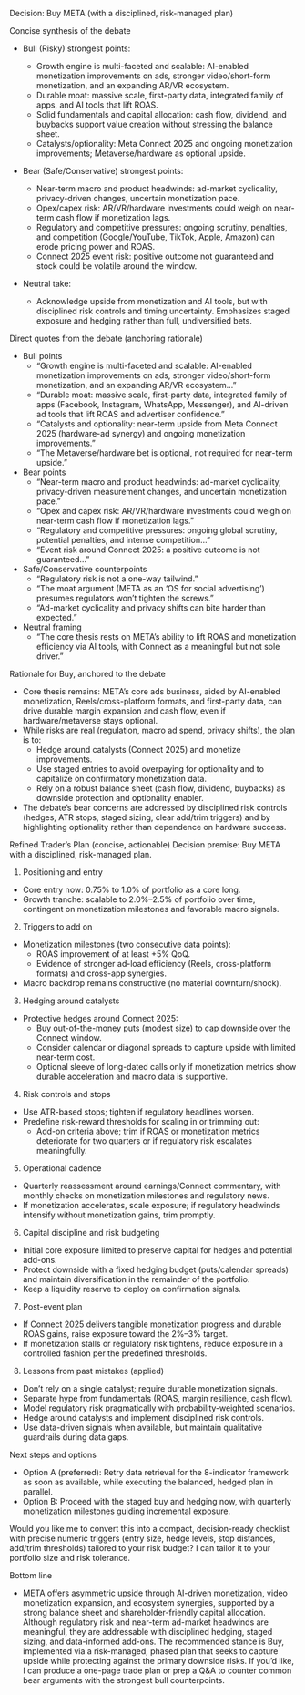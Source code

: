Decision: Buy META (with a disciplined, risk-managed plan)

Concise synthesis of the debate
- Bull (Risky) strongest points:
  - Growth engine is multi-faceted and scalable: AI-enabled monetization improvements on ads, stronger video/short-form monetization, and an expanding AR/VR ecosystem.
  - Durable moat: massive scale, first-party data, integrated family of apps, and AI tools that lift ROAS.
  - Solid fundamentals and capital allocation: cash flow, dividend, and buybacks support value creation without stressing the balance sheet.
  - Catalysts/optionality: Meta Connect 2025 and ongoing monetization improvements; Metaverse/hardware as optional upside.

- Bear (Safe/Conservative) strongest points:
  - Near-term macro and product headwinds: ad-market cyclicality, privacy-driven changes, uncertain monetization pace.
  - Opex/capex risk: AR/VR/hardware investments could weigh on near-term cash flow if monetization lags.
  - Regulatory and competitive pressures: ongoing scrutiny, penalties, and competition (Google/YouTube, TikTok, Apple, Amazon) can erode pricing power and ROAS.
  - Connect 2025 event risk: positive outcome not guaranteed and stock could be volatile around the window.

- Neutral take:
  - Acknowledge upside from monetization and AI tools, but with disciplined risk controls and timing uncertainty. Emphasizes staged exposure and hedging rather than full, undiversified bets.

Direct quotes from the debate (anchoring rationale)
- Bull points
  - “Growth engine is multi-faceted and scalable: AI-enabled monetization improvements on ads, stronger video/short-form monetization, and an expanding AR/VR ecosystem…” 
  - “Durable moat: massive scale, first-party data, integrated family of apps (Facebook, Instagram, WhatsApp, Messenger), and AI-driven ad tools that lift ROAS and advertiser confidence.”
  - “Catalysts and optionality: near-term upside from Meta Connect 2025 (hardware-ad synergy) and ongoing monetization improvements.”
  - “The Metaverse/hardware bet is optional, not required for near-term upside.”
- Bear points
  - “Near-term macro and product headwinds: ad-market cyclicality, privacy-driven measurement changes, and uncertain monetization pace.”
  - “Opex and capex risk: AR/VR/hardware investments could weigh on near-term cash flow if monetization lags.”
  - “Regulatory and competitive pressures: ongoing global scrutiny, potential penalties, and intense competition…”
  - “Event risk around Connect 2025: a positive outcome is not guaranteed…”
- Safe/Conservative counterpoints
  - “Regulatory risk is not a one-way tailwind.”
  - “The moat argument (META as an ‘OS for social advertising’) presumes regulators won’t tighten the screws.”
  - “Ad-market cyclicality and privacy shifts can bite harder than expected.”
- Neutral framing
  - “The core thesis rests on META’s ability to lift ROAS and monetization efficiency via AI tools, with Connect as a meaningful but not sole driver.”

Rationale for Buy, anchored to the debate
- Core thesis remains: META’s core ads business, aided by AI-enabled monetization, Reels/cross-platform formats, and first-party data, can drive durable margin expansion and cash flow, even if hardware/metaverse stays optional.
- While risks are real (regulation, macro ad spend, privacy shifts), the plan is to:
  - Hedge around catalysts (Connect 2025) and monetize improvements.
  - Use staged entries to avoid overpaying for optionality and to capitalize on confirmatory monetization data.
  - Rely on a robust balance sheet (cash flow, dividend, buybacks) as downside protection and optionality enabler.
- The debate’s bear concerns are addressed by disciplined risk controls (hedges, ATR stops, staged sizing, clear add/trim triggers) and by highlighting optionality rather than dependence on hardware success.

Refined Trader’s Plan (concise, actionable)
Decision premise: Buy META with a disciplined, risk-managed plan.

1) Positioning and entry
- Core entry now: 0.75% to 1.0% of portfolio as a core long.
- Growth tranche: scalable to 2.0%–2.5% of portfolio over time, contingent on monetization milestones and favorable macro signals.

2) Triggers to add on
- Monetization milestones (two consecutive data points):
  - ROAS improvement of at least +5% QoQ.
  - Evidence of stronger ad-load efficiency (Reels, cross-platform formats) and cross-app synergies.
- Macro backdrop remains constructive (no material downturn/shock).

3) Hedging around catalysts
- Protective hedges around Connect 2025:
  - Buy out-of-the-money puts (modest size) to cap downside over the Connect window.
  - Consider calendar or diagonal spreads to capture upside with limited near-term cost.
  - Optional sleeve of long-dated calls only if monetization metrics show durable acceleration and macro data is supportive.

4) Risk controls and stops
- Use ATR-based stops; tighten if regulatory headlines worsen.
- Predefine risk-reward thresholds for scaling in or trimming out:
  - Add-on criteria above; trim if ROAS or monetization metrics deteriorate for two quarters or if regulatory risk escalates meaningfully.

5) Operational cadence
- Quarterly reassessment around earnings/Connect commentary, with monthly checks on monetization milestones and regulatory news.
- If monetization accelerates, scale exposure; if regulatory headwinds intensify without monetization gains, trim promptly.

6) Capital discipline and risk budgeting
- Initial core exposure limited to preserve capital for hedges and potential add-ons.
- Protect downside with a fixed hedging budget (puts/calendar spreads) and maintain diversification in the remainder of the portfolio.
- Keep a liquidity reserve to deploy on confirmation signals.

7) Post-event plan
- If Connect 2025 delivers tangible monetization progress and durable ROAS gains, raise exposure toward the 2%–3% target.
- If monetization stalls or regulatory risk tightens, reduce exposure in a controlled fashion per the predefined thresholds.

8) Lessons from past mistakes (applied)
- Don’t rely on a single catalyst; require durable monetization signals.
- Separate hype from fundamentals (ROAS, margin resilience, cash flow).
- Model regulatory risk pragmatically with probability-weighted scenarios.
- Hedge around catalysts and implement disciplined risk controls.
- Use data-driven signals when available, but maintain qualitative guardrails during data gaps.

Next steps and options
- Option A (preferred): Retry data retrieval for the 8-indicator framework as soon as available, while executing the balanced, hedged plan in parallel.
- Option B: Proceed with the staged buy and hedging now, with quarterly monetization milestones guiding incremental exposure.

Would you like me to convert this into a compact, decision-ready checklist with precise numeric triggers (entry size, hedge levels, stop distances, add/trim thresholds) tailored to your risk budget? I can tailor it to your portfolio size and risk tolerance.

Bottom line
- META offers asymmetric upside through AI-driven monetization, video monetization expansion, and ecosystem synergies, supported by a strong balance sheet and shareholder-friendly capital allocation. Although regulatory risk and near-term ad-market headwinds are meaningful, they are addressable with disciplined hedging, staged sizing, and data-informed add-ons. The recommended stance is Buy, implemented via a risk-managed, phased plan that seeks to capture upside while protecting against the primary downside risks. If you’d like, I can produce a one-page trade plan or prep a Q&A to counter common bear arguments with the strongest bull counterpoints.